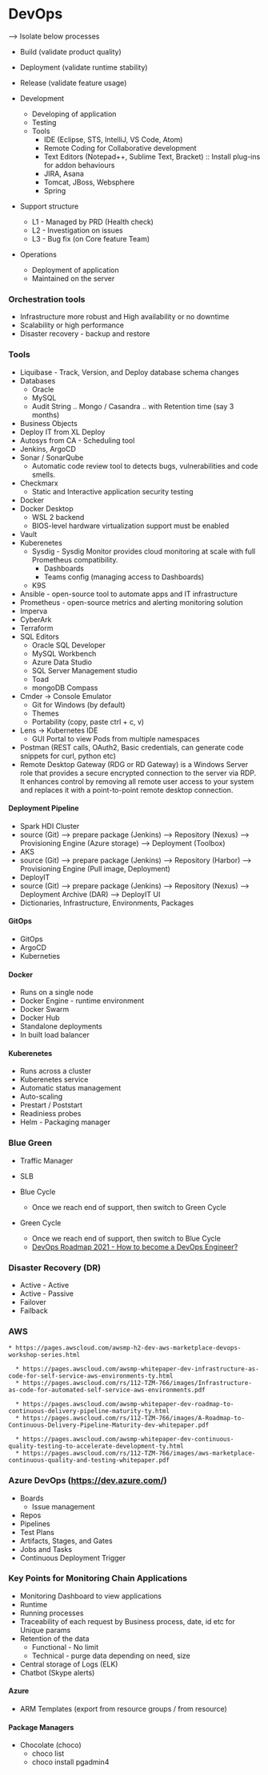 # DevOps

 --> Isolate below processes
 - Build (validate product quality)
 - Deployment (validate runtime stability)
 - Release (validate feature usage)

 - Development
   - Developing of application
   - Testing
   - Tools
     - IDE (Eclipse, STS, IntelliJ, VS Code, Atom)
     - Remote Coding for Collaborative development
     - Text Editors (Notepad++, Sublime Text, Bracket) :: Install plug-ins for addon behaviours
     - JIRA, Asana
     - Tomcat, JBoss, Websphere
     - Spring 

- Support structure
  - L1 - Managed by PRD (Health check)
  - L2 - Investigation on issues
  - L3 - Bug fix (on Core feature Team)

 - Operations
   - Deployment of application
   - Maintained on the server

### Orchestration tools
 - Infrastructure more robust and High availability or no downtime
 - Scalability or high performance
 - Disaster recovery - backup and restore

### Tools
 - Liquibase - Track, Version, and Deploy database schema changes
 - Databases
   - Oracle
   - MySQL
   - Audit String .. Mongo / Casandra .. with Retention time (say 3 months)
 - Business Objects
 - Deploy IT from XL Deploy
 - Autosys from CA - Scheduling tool
 - Jenkins, ArgoCD
 - Sonar / SonarQube
   - Automatic code review tool to detects bugs, vulnerabilities and code smells.
 - Checkmarx 
   - Static and Interactive application security testing
 - Docker
 - Docker Desktop 
   - WSL 2 backend
   - BIOS-level hardware virtualization support must be enabled
 - Vault
 - Kuberenetes
    - Sysdig - Sysdig Monitor provides cloud monitoring at scale with full Prometheus compatibility.
      - Dashboards
      - Teams config (managing access to Dashboards)
    - K9S
 - Ansible - open-source tool to automate apps and IT infrastructure
 - Prometheus - open-source metrics and alerting monitoring solution
 - Imperva
 - CyberArk
 - Terraform
 - SQL Editors
   - Oracle SQL Developer
   - MySQL Workbench
   - Azure Data Studio
   - SQL Server Management studio 
   - Toad
   - mongoDB Compass
 - Cmder -> Console Emulator
   - Git for Windows (by default)
   - Themes
   - Portability (copy, paste ctrl + c, v)
 - Lens -> Kubernetes IDE
   - GUI Portal to view Pods from multiple namespaces
 - Postman (REST calls, OAuth2, Basic credentials, can generate code snippets for curl, python etc)
 - Remote Desktop Gateway (RDG or RD Gateway) is a Windows Server role that provides a secure encrypted connection to the server via RDP. It enhances control by removing all remote user access to your system and replaces it with a point-to-point remote desktop connection.

#### Deployment Pipeline
 - Spark HDI Cluster
  - source (Git) --> prepare package (Jenkins) --> Repository (Nexus) --> Provisioning Engine (Azure storage) --> Deployment (Toolbox)
 - AKS
  - source (Git) --> prepare package (Jenkins) --> Repository (Harbor) --> Provisioning Engine (Pull image, Deployment)
 - DeployIT
  - source (Git) --> prepare package (Jenkins) --> Repository (Nexus) --> Deployment Archive (DAR) --> DeployIT UI
  - Dictionaries, Infrastructure, Environments, Packages

#### GitOps
  - GitOps
  - ArgoCD
  - Kuberneties

#### Docker
 - Runs on a single node
 - Docker Engine - runtime environment
 - Docker Swarm
 - Docker Hub
 - Standalone deployments
 - In built load balancer

#### Kuberenetes
 - Runs across a cluster
 - Kuberenetes service
 - Automatic status management
 - Auto-scaling
 - Prestart / Poststart 
 - Readiniess probes
 - Helm - Packaging manager

### Blue Green
 - Traffic Manager
 - SLB 
 - Blue Cycle
   - Once we reach end of support, then switch to Green Cycle
 - Green Cycle
   - Once we reach end of support, then switch to Blue Cycle


    * [DevOps Roadmap 2021 - How to become a DevOps Engineer?](https://www.youtube.com/watch?v=9pZ2xmsSDdo&list=RDCMUCdngmbVKX1Tgre699-XLlUA&index=5)


### Disaster Recovery (DR)
 - Active - Active
 - Active - Passive
 - Failover
 - Failback

### AWS

    * https://pages.awscloud.com/awsmp-h2-dev-aws-marketplace-devops-workshop-series.html

      * https://pages.awscloud.com/awsmp-whitepaper-dev-infrastructure-as-code-for-self-service-aws-environments-ty.html
      * https://pages.awscloud.com/rs/112-TZM-766/images/Infrastructure-as-code-for-automated-self-service-aws-environments.pdf

      * https://pages.awscloud.com/awsmp-whitepaper-dev-roadmap-to-continuous-delivery-pipeline-maturity-ty.html
      * https://pages.awscloud.com/rs/112-TZM-766/images/A-Roadmap-to-Continuous-Delivery-Pipeline-Maturity-dev-whitepaper.pdf

      * https://pages.awscloud.com/awsmp-whitepaper-dev-continuous-quality-testing-to-accelerate-development-ty.html
      * https://pages.awscloud.com/rs/112-TZM-766/images/aws-marketplace-continuous-quality-and-testing-whitepaper.pdf

### Azure DevOps (https://dev.azure.com/)
 - Boards
   - Issue management
 - Repos
 - Pipelines
 - Test Plans
 - Artifacts, Stages, and Gates
 - Jobs and Tasks
 - Continuous Deployment Trigger

### Key Points for Monitoring Chain Applications
 - Monitoring Dashboard to view applications
 - Runtime
 - Running processes
 - Traceability of each request by Business process, date, id etc for Unique params
 - Retention of the data
   - Functional - No limit
   - Technical - purge data depending on need, size
 - Central storage of Logs (ELK)
 - Chatbot (Skype alerts)
 
#### Azure
  - ARM Templates (export from resource groups / from resource)

#### Package Managers
  - Chocolate (choco)
    - choco list
    - choco install pgadmin4

